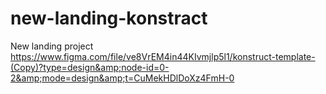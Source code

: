 # new-landing-konstract
New landing project https://www.figma.com/file/ve8VrEM4in44KIvmjlp5l1/konstruct-template-(Copy)?type=design&amp;node-id=0-2&amp;mode=design&amp;t=CuMekHDlDoXz4FmH-0
